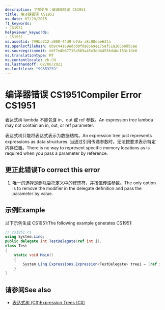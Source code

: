 ```yaml
---
description: 了解更多：编译器错误 CS1951
title: 编译器错误 CS1951
ms.date: 07/20/2015
f1_keywords:
- CS1951
helpviewer_keywords:
- CS1951
ms.assetid: 799ba212-a000-44d9-b7da-a8c00eae63fa
ms.openlocfilehash: 8b9c44169edcd0fda8569e175ef51a16560db5ae
ms.sourcegitcommit: ddf7edb67715a5b9a45e3dd44536dabc153c1de0
ms.translationtype: MT
ms.contentlocale: zh-CN
ms.lasthandoff: 02/06/2021
ms.locfileid: "99653259"
---
```

# <a name="compiler-error-cs1951"></a><span data-ttu-id="8c43f-103">编译器错误 CS1951</span><span class="sxs-lookup"><span data-stu-id="8c43f-103">Compiler Error CS1951</span></span>

<span data-ttu-id="8c43f-104">表达式树 lambda 不能包含 in、out 或 ref 参数。</span><span class="sxs-lookup"><span data-stu-id="8c43f-104">An expression tree lambda may not contain an in, out, or ref parameter.</span></span>  
  
 <span data-ttu-id="8c43f-105">表达式树只能将表达式表示为数据结构。</span><span class="sxs-lookup"><span data-stu-id="8c43f-105">An expression tree just represents expressions as data structures.</span></span> <span data-ttu-id="8c43f-106">当通过引用传递参数时，无法按要求表示特定内存位置。</span><span class="sxs-lookup"><span data-stu-id="8c43f-106">There is no way to represent specific memory locations as is required when you pass a parameter by reference.</span></span>  
  
## <a name="to-correct-this-error"></a><span data-ttu-id="8c43f-107">更正此错误</span><span class="sxs-lookup"><span data-stu-id="8c43f-107">To correct this error</span></span>  
  
1. <span data-ttu-id="8c43f-108">唯一的选择是删除委托定义中的修饰符，并按值传递参数。</span><span class="sxs-lookup"><span data-stu-id="8c43f-108">The only option is to remove the modifier in the delegate definition and pass the parameter by value.</span></span>  
  
## <a name="example"></a><span data-ttu-id="8c43f-109">示例</span><span class="sxs-lookup"><span data-stu-id="8c43f-109">Example</span></span>  

 <span data-ttu-id="8c43f-110">以下示例生成 CS1951:</span><span class="sxs-lookup"><span data-stu-id="8c43f-110">The following example generates CS1951:</span></span>  
  
```csharp  
// cs1951.cs  
using System.Linq;  
public delegate int TestDelegate(ref int i);  
class Test  
{  
    static void Main()  
    {  
        System.Linq.Expressions.Expression<TestDelegate> tree1 = (ref int x) => x; // CS1951  
    }  
}  
```  
  
## <a name="see-also"></a><span data-ttu-id="8c43f-111">请参阅</span><span class="sxs-lookup"><span data-stu-id="8c43f-111">See also</span></span>

- [<span data-ttu-id="8c43f-112">表达式树 (C#)</span><span class="sxs-lookup"><span data-stu-id="8c43f-112">Expression Trees (C#)</span></span>](../programming-guide/concepts/expression-trees/index.md)
